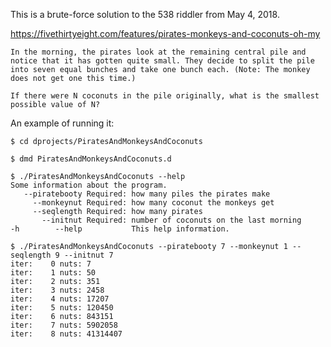
This is a brute-force solution to the 538 riddler from May 4, 2018. 

<https://fivethirtyeight.com/features/pirates-monkeys-and-coconuts-oh-my>

```
In the morning, the pirates look at the remaining central pile and notice that it has gotten quite small. They decide to split the pile into seven equal bunches and take one bunch each. (Note: The monkey does not get one this time.)

If there were N coconuts in the pile originally, what is the smallest possible value of N?
```

An example of running it:

```
$ cd dprojects/PiratesAndMonkeysAndCoconuts

$ dmd PiratesAndMonkeysAndCoconuts.d 

$ ./PiratesAndMonkeysAndCoconuts --help
Some information about the program.
   --piratebooty Required: how many piles the pirates make
     --monkeynut Required: how many coconut the monkeys get
     --seqlength Required: how many pirates
       --initnut Required: number of coconuts on the last morning
-h        --help           This help information.

$ ./PiratesAndMonkeysAndCoconuts --piratebooty 7 --monkeynut 1 --seqlength 9 --initnut 7
iter:    0 nuts: 7
iter:    1 nuts: 50
iter:    2 nuts: 351
iter:    3 nuts: 2458
iter:    4 nuts: 17207
iter:    5 nuts: 120450
iter:    6 nuts: 843151
iter:    7 nuts: 5902058
iter:    8 nuts: 41314407
```

